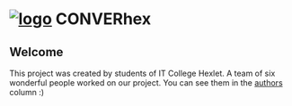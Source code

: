 # <a href="https://imgbb.com/"><img src="https://i.ibb.co/mN7wJJP/logo.png" alt="logo"></a> CONVERhex
## Welcome 
This project was created by students of IT College Hexlet. A team of six wonderful people worked on our project.
You can see them in the [authors](https://github.com/Goga-Rid/CONVERhex/graphs/contributors) column :)
 ##